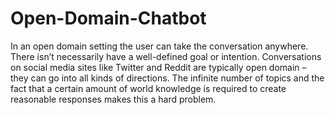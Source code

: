 # Open-Domain-Chatbot

In an open domain setting the user can take the conversation anywhere. There isn’t necessarily
have a well-defined goal or intention. Conversations on social media sites like Twitter and Reddit
are typically open domain – they can go into all kinds of directions. The infinite number of topics
and the fact that a certain amount of world knowledge is required to create reasonable responses
makes this a hard problem.


